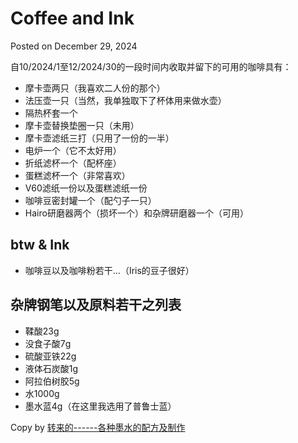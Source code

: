 # Coffee and Ink

Posted on December 29, 2024

自10/2024/1至12/2024/30的一段时间内收取并留下的可用的咖啡具有：

-   摩卡壶两只（我喜欢二人份的那个）
-   法压壶一只（当然，我单独取下了杯体用来做水壶）
-   隔热杯套一个
-   摩卡壶替换垫圈一只（未用）
-   摩卡壶滤纸三打（只用了一份的一半）
-   电炉一个（它不太好用）
-   折纸滤杯一个（配杯座）
-   蛋糕滤杯一个（非常喜欢）
-   V60滤纸一份以及蛋糕滤纸一份
-   咖啡豆密封罐一个（配勺子一只）
-   Hairo研磨器两个（损坏一个）和杂牌研磨器一个（可用）

## btw & Ink

-   咖啡豆以及咖啡粉若干...（Iris的豆子很好）

## 杂牌钢笔以及原料若干之列表

-   鞣酸23g
-   没食子酸7g
-   硫酸亚铁22g
-   液体石炭酸1g
-   阿拉伯树胶5g
-   水1000g
-   墨水蓝4g（在这里我选用了普鲁士蓝）

Copy by [转来的------各种墨水的配方及制作](http://www.penbbs.com/forum.php?mod=viewthread&tid=66186)
